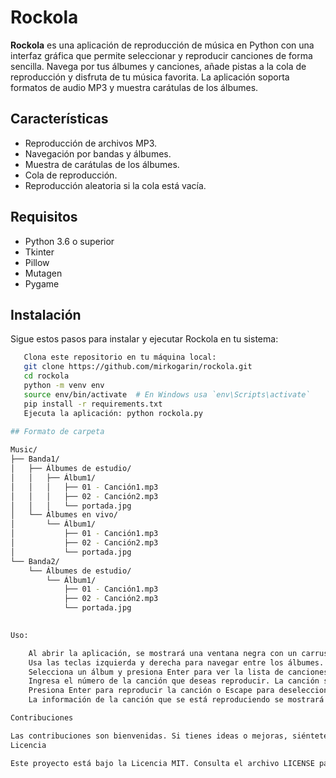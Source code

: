 # Rockola

**Rockola** es una aplicación de reproducción de música en Python con una interfaz gráfica que permite seleccionar y reproducir canciones de forma sencilla. Navega por tus álbumes y canciones, añade pistas a la cola de reproducción y disfruta de tu música favorita. La aplicación soporta formatos de audio MP3 y muestra carátulas de los álbumes.

## Características

- Reproducción de archivos MP3.
- Navegación por bandas y álbumes.
- Muestra de carátulas de los álbumes.
- Cola de reproducción.
- Reproducción aleatoria si la cola está vacía.

## Requisitos

- Python 3.6 o superior
- Tkinter
- Pillow
- Mutagen
- Pygame

## Instalación

Sigue estos pasos para instalar y ejecutar Rockola en tu sistema:
```sh
   Clona este repositorio en tu máquina local:
   git clone https://github.com/mirkogarin/rockola.git
   cd rockola
   python -m venv env
   source env/bin/activate  # En Windows usa `env\Scripts\activate`
   pip install -r requirements.txt
   Ejecuta la aplicación: python rockola.py
   
## Formato de carpeta

Music/
├── Banda1/
│   ├── Álbumes de estudio/
│   │   ├── Álbum1/
│   │   │   ├── 01 - Canción1.mp3
│   │   │   ├── 02 - Canción2.mp3
│   │   │   └── portada.jpg
│   └── Álbumes en vivo/
│       └── Álbum1/
│           ├── 01 - Canción1.mp3
│           ├── 02 - Canción2.mp3
│           └── portada.jpg
└── Banda2/
    └── Álbumes de estudio/
        └── Álbum1/
            ├── 01 - Canción1.mp3
            ├── 02 - Canción2.mp3
            └── portada.jpg
            

Uso:

    Al abrir la aplicación, se mostrará una ventana negra con un carrusel de álbumes en el centro.
    Usa las teclas izquierda y derecha para navegar entre los álbumes.
    Selecciona un álbum y presiona Enter para ver la lista de canciones.
    Ingresa el número de la canción que deseas reproducir. La canción seleccionada se pondrá en verde.
    Presiona Enter para reproducir la canción o Escape para deseleccionarla y elegir otra.
    La información de la canción que se está reproduciendo se mostrará en la parte inferior de la ventana.

Contribuciones

Las contribuciones son bienvenidas. Si tienes ideas o mejoras, siéntete libre de abrir un issue o un pull request.
Licencia

Este proyecto está bajo la Licencia MIT. Consulta el archivo LICENSE para más detalles.
